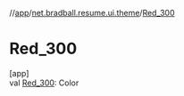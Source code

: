 //[app](../../index.md)/[net.bradball.resume.ui.theme](index.md)/[Red_300](-red_300.md)

# Red_300

[app]\
val [Red_300](-red_300.md): Color
